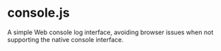 console.js
==========

A simple Web console log interface, avoiding browser issues when not supporting the native console interface.
